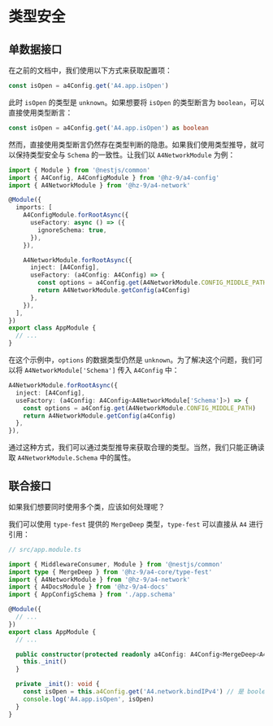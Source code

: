 # 类型安全

## 单数据接口

在之前的文档中，我们使用以下方式来获取配置项：

``` ts
const isOpen = a4Config.get('A4.app.isOpen')
```

此时 `isOpen` 的类型是 `unknown`。如果想要将 `isOpen` 的类型断言为 `boolean`，可以直接使用类型断言：

``` ts
const isOpen = a4Config.get('A4.app.isOpen') as boolean
```

然而，直接使用类型断言仍然存在类型判断的隐患。如果我们使用类型推导，就可以保持类型安全与 `Schema` 的一致性。让我们以 `A4NetworkModule` 为例：

``` ts
import { Module } from '@nestjs/common'
import { A4Config, A4ConfigModule } from '@hz-9/a4-config'
import { A4NetworkModule } from '@hz-9/a4-network'

@Module({
  imports: [
    A4ConfigModule.forRootAsync({
      useFactory: async () => ({
        ignoreSchema: true,
      }),
    }),

    A4NetworkModule.forRootAsync({
      inject: [A4Config],
      useFactory: (a4Config: A4Config) => {
        const options = a4Config.get(A4NetworkModule.CONFIG_MIDDLE_PATH)
        return A4NetworkModule.getConfig(a4Config)
      },
    }),
  ],
})
export class AppModule {
  // ...
}
```

在这个示例中，`options` 的数据类型仍然是 `unknown`。为了解决这个问题，我们可以将 `A4NetworkModule['Schema']` 传入 `A4Config` 中：

``` ts
A4NetworkModule.forRootAsync({
  inject: [A4Config],
  useFactory: (a4Config: A4Config<A4NetworkModule['Schema']>) => {
    const options = a4Config.get(A4NetworkModule.CONFIG_MIDDLE_PATH)
    return A4NetworkModule.getConfig(a4Config)
  },
}),
```

通过这种方式，我们可以通过类型推导来获取合理的类型。当然，我们只能正确读取 `A4NetworkModule.Schema` 中的属性。

## 联合接口

如果我们想要同时使用多个类，应该如何处理呢？

我们可以使用 `type-fest` 提供的 `MergeDeep` 类型，`type-fest` 可以直接从 `A4` 进行引用：

``` ts
// src/app.module.ts

import { MiddlewareConsumer, Module } from '@nestjs/common'
import type { MergeDeep } from '@hz-9/a4-core/type-fest'
import { A4NetworkModule } from '@hz-9/a4-network'
import { A4DocsModule } from '@hz-9/a4-docs'
import { AppConfigSchema } from './app.schema'

@Module({
  // ...
})
export class AppModule {
  // ...

  public constructor(protected readonly a4Config: A4Config<MergeDeep<A4NetworkModule['Schema'], A4DocsModule['Schema']>>) {
    this._init()
  }

  private _init(): void {
    const isOpen = this.a4Config.get('A4.network.bindIPv4') // 是 boolean 类型
    console.log('A4.app.isOpen', isOpen)
  }
}
```

